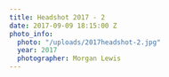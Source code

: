 ```yaml
---
title: Headshot 2017 - 2
date: 2017-09-09 18:15:00 Z
photo_info:
  photo: "/uploads/2017headshot-2.jpg"
  year: 2017
  photographer: Morgan Lewis
---
```


